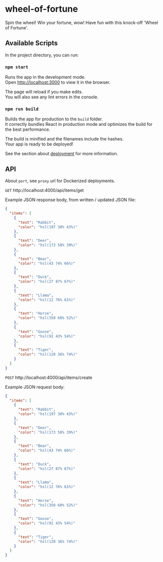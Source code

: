 # wheel-of-fortune

Spin the wheel! Win your fortune, wow! Have fun with this knock-off 'Wheel of Fortune'.

## Available Scripts

In the project directory, you can run:

### `npm start`

Runs the app in the development mode.<br>
Open [http://localhost:3000](http://localhost:3000) to view it in the browser.

The page will reload if you make edits.<br>
You will also see any lint errors in the console.

### `npm run build`

Builds the app for production to the `build` folder.<br>
It correctly bundles React in production mode and optimizes the build for the best performance.

The build is minified and the filenames include the hashes.<br>
Your app is ready to be deployed!

See the section about [deployment](https://facebook.github.io/create-react-app/docs/deployment) for more information.

## API

About `port`, see `proxy` url for Dockerized deployments.

`GET` http://localhost:4000/api/items/get

Example JSON response body, from written / updated JSON file:

```json
{
  "items": [
    {
      "text": "Rabbit",
      "color": "hsl(197 30% 43%)"
    },
    {
      "text": "Deer",
      "color": "hsl(173 58% 39%)"
    },
    {
      "text": "Bear",
      "color": "hsl(43 74% 66%)"
    },
    {
      "text": "Duck",
      "color": "hsl(27 87% 67%)"
    },
    {
      "text": "Llama",
      "color": "hsl(12 76% 61%)"
    },
    {
      "text": "Horse",
      "color": "hsl(350 60% 52%)"
    },
    {
      "text": "Goose",
      "color": "hsl(91 43% 54%)"
    },
    {
      "text": "Tiger",
      "color": "hsl(120 36% 74%)"
    }
  ]
}
```

`POST` http://localhost:4000/api/items/create

Example JSON request body:

```json
{
  "items": [
    {
      "text": "Rabbit",
      "color": "hsl(197 30% 43%)"
    },
    {
      "text": "Deer",
      "color": "hsl(173 58% 39%)"
    },
    {
      "text": "Bear",
      "color": "hsl(43 74% 66%)"
    },
    {
      "text": "Duck",
      "color": "hsl(27 87% 67%)"
    },
    {
      "text": "Llama",
      "color": "hsl(12 76% 61%)"
    },
    {
      "text": "Horse",
      "color": "hsl(350 60% 52%)"
    },
    {
      "text": "Goose",
      "color": "hsl(91 43% 54%)"
    },
    {
      "text": "Tiger",
      "color": "hsl(120 36% 74%)"
    }
  ]
}
```
